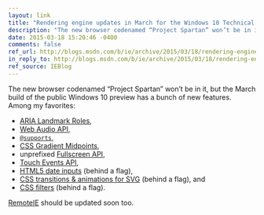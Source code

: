 ```yaml
---
layout: link
title: "Rendering engine updates in March for the Windows 10 Technical Preview"
description: "The new browser codenamed “Project Spartan” won’t be in it, but the March build of the public Windows 10 preview has a bunch of new features."
date: 2015-03-18 15:20:46 -0400
comments: false
ref_url: http://blogs.msdn.com/b/ie/archive/2015/03/18/rendering-engine-updates-in-march-for-the-windows-10-technical-preview.aspx
in_reply_to: http://blogs.msdn.com/b/ie/archive/2015/03/18/rendering-engine-updates-in-march-for-the-windows-10-technical-preview.aspx
ref_source: IEBlog
---
```


The new browser codenamed “Project Spartan” won’t be in it, but the March build of the public Windows 10 preview has a bunch of new features. Among my favorites:

* [ARIA Landmark Roles](https://developer.microsoft.com/en-us/microsoft-edge/platform/status/?q=arialandmarkroles),
* [Web Audio API](https://developer.microsoft.com/en-us/microsoft-edge/platform/status/?q=webaudioapi),
* [`@supports`](https://developer.microsoft.com/en-us/microsoft-edge/platform/status/?q=conditionalrules),
* [CSS Gradient Midpoints](https://developer.microsoft.com/en-us/microsoft-edge/platform/status/?q=cssgradientmidpoints),
* unprefixed [Fullscreen API](https://developer.microsoft.com/en-us/microsoft-edge/platform/status/?q=fullscreenapi),
* [Touch Events API](https://developer.microsoft.com/en-us/microsoft-edge/platform/status/?q=touchevents),
* [HTML5 date inputs](https://developer.microsoft.com/en-us/microsoft-edge/platform/status/?q=daterelatedinputtypes) (behind a flag),
* [CSS transitions & animations for SVG](https://developer.microsoft.com/en-us/microsoft-edge/platform/status/?q=csstransitionsanimationsforsvgelements) (behind a flag), and
* [CSS filters](https://developer.microsoft.com/en-us/microsoft-edge/platform/status/?q=filters) (behind a flag).

[RemoteIE](https://remote.modern.ie/) should be updated soon too.